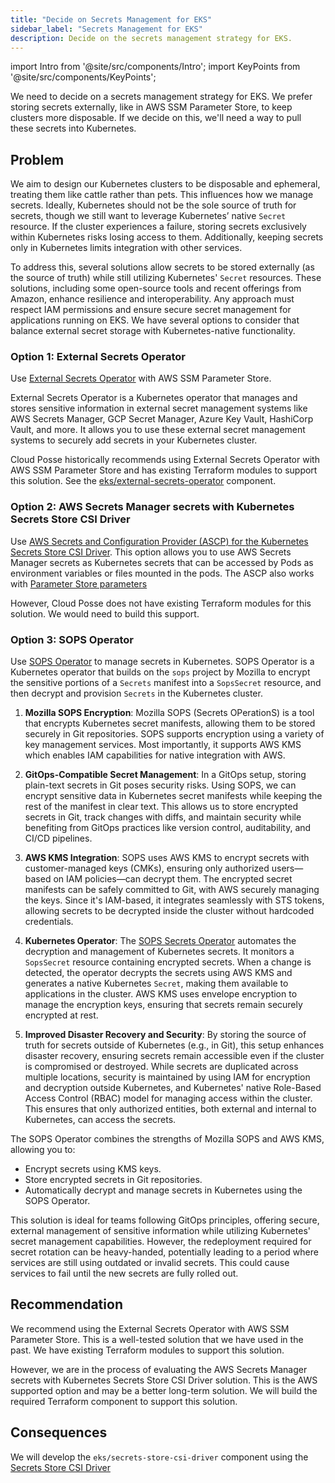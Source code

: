 ```yaml
---
title: "Decide on Secrets Management for EKS"
sidebar_label: "Secrets Management for EKS"
description: Decide on the secrets management strategy for EKS.
---
```

import Intro from '@site/src/components/Intro';
import KeyPoints from '@site/src/components/KeyPoints';

<Intro>
We need to decide on a secrets management strategy for EKS. We prefer storing secrets externally, like in AWS SSM Parameter Store, to keep clusters more disposable. If we decide on this, we'll need a way to pull these secrets into Kubernetes.
</Intro>

## Problem

We aim to design our Kubernetes clusters to be disposable and ephemeral, treating them like cattle rather than pets. This influences how we manage secrets. Ideally, Kubernetes should not be the sole source of truth for secrets, though we still want to leverage Kubernetes’ native `Secret` resource. If the cluster experiences a failure, storing secrets exclusively within Kubernetes risks losing access to them. Additionally, keeping secrets only in Kubernetes limits integration with other services.

To address this, several solutions allow secrets to be stored externally (as the source of truth) while still utilizing Kubernetes' `Secret` resources. These solutions, including some open-source tools and recent offerings from Amazon, enhance resilience and interoperability. Any approach must respect IAM permissions and ensure secure secret management for applications running on EKS. We have several options to consider that balance external secret storage with Kubernetes-native functionality.

### Option 1: External Secrets Operator

Use [External Secrets Operator](https://external-secrets.io/latest/) with AWS SSM Parameter Store.

External Secrets Operator is a Kubernetes operator that manages and stores sensitive information in external secret management systems like AWS Secrets Manager, GCP Secret Manager, Azure Key Vault, HashiCorp Vault, and more. It allows you to use these external secret management systems to securely add secrets in your Kubernetes cluster.

Cloud Posse historically recommends using External Secrets Operator with AWS SSM Parameter Store and has existing Terraform modules to support this solution. See the [eks/external-secrets-operator](/components/library/aws/eks/external-secrets-operator/) component.

### Option 2: AWS Secrets Manager secrets with Kubernetes Secrets Store CSI Driver

Use [AWS Secrets and Configuration Provider (ASCP) for the Kubernetes Secrets Store CSI Driver](https://docs.aws.amazon.com/secretsmanager/latest/userguide/integrating_csi_driver.html). This option allows you to use AWS Secrets Manager secrets as Kubernetes secrets that can be accessed by Pods as environment variables or files mounted in the pods. The ASCP also works with [Parameter Store parameters](https://docs.aws.amazon.com/systems-manager/latest/userguide/integrating_csi_driver.html)

However, Cloud Posse does not have existing Terraform modules for this solution. We would need to build this support.

### Option 3: SOPS Operator

Use [SOPS Operator](https://github.com/isindir/sops-secrets-operator) to manage secrets in Kubernetes. SOPS Operator is a Kubernetes operator that builds on the `sops` project by Mozilla to encrypt the sensitive portions of a `Secrets` manifest into a `SopsSecret` resource, and then decrypt and provision `Secrets` in the Kubernetes cluster.

1. **Mozilla SOPS Encryption**: Mozilla SOPS (Secrets OPerationS) is a tool that encrypts Kubernetes secret manifests, allowing them to be stored securely in Git repositories. SOPS supports encryption using a variety of key management services. Most importantly, it supports AWS KMS which enables IAM capabilities for native integration with AWS.

2. **GitOps-Compatible Secret Management**: In a GitOps setup, storing plain-text secrets in Git poses security risks. Using SOPS, we can encrypt sensitive data in Kubernetes secret manifests while keeping the rest of the manifest in clear text. This allows us to store encrypted secrets in Git, track changes with diffs, and maintain security while benefiting from GitOps practices like version control, auditability, and CI/CD pipelines.

3. **AWS KMS Integration**: SOPS uses AWS KMS to encrypt secrets with customer-managed keys (CMKs), ensuring only authorized users—based on IAM policies—can decrypt them. The encrypted secret manifests can be safely committed to Git, with AWS securely managing the keys. Since it's IAM-based, it integrates seamlessly with STS tokens, allowing secrets to be decrypted inside the cluster without hardcoded credentials.

4. **Kubernetes Operator**: The [SOPS Secrets Operator](https://github.com/isindir/sops-secrets-operator) automates the decryption and management of Kubernetes secrets. It monitors a `SopsSecret` resource containing encrypted secrets. When a change is detected, the operator decrypts the secrets using AWS KMS and generates a native Kubernetes `Secret`, making them available to applications in the cluster. AWS KMS uses envelope encryption to manage the encryption keys, ensuring that secrets remain securely encrypted at rest.

5. **Improved Disaster Recovery and Security**: By storing the source of truth for secrets outside of Kubernetes (e.g., in Git), this setup enhances disaster recovery, ensuring secrets remain accessible even if the cluster is compromised or destroyed. While secrets are duplicated across multiple locations, security is maintained by using IAM for encryption and decryption outside Kubernetes, and Kubernetes' native Role-Based Access Control (RBAC) model for managing access within the cluster. This ensures that only authorized entities, both external and internal to Kubernetes, can access the secrets.

The SOPS Operator combines the strengths of Mozilla SOPS and AWS KMS, allowing you to:
- Encrypt secrets using KMS keys.
- Store encrypted secrets in Git repositories.
- Automatically decrypt and manage secrets in Kubernetes using the SOPS Operator.

This solution is ideal for teams following GitOps principles, offering secure, external management of sensitive information while utilizing Kubernetes' secret management capabilities. However, the redeployment required for secret rotation can be heavy-handed, potentially leading to a period where services are still using outdated or invalid secrets. This could cause services to fail until the new secrets are fully rolled out.

## Recommendation

We recommend using the External Secrets Operator with AWS SSM Parameter Store. This is a well-tested solution that we have used in the past. We have existing Terraform modules to support this solution.

However, we are in the process of evaluating the AWS Secrets Manager secrets with Kubernetes Secrets Store CSI Driver solution. This is the AWS supported option and may be a better long-term solution. We will build the required Terraform component to support this solution.

## Consequences

We will develop the `eks/secrets-store-csi-driver` component using the [Secrets Store CSI Driver](https://secrets-store-csi-driver.sigs.k8s.io/getting-started/installation)
